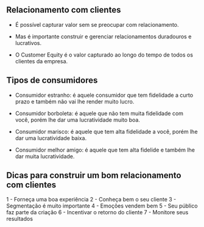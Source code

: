 ## Relacionamento com clientes

* É possível capturar valor sem se preocupar com relacionamento.

* Mas é importante construir e gerenciar relacionamentos duradouros e lucrativos.

* O Customer Equity é o valor capturado ao longo do tempo de todos os clientes da empresa.

## Tipos de consumidores

* Consumidor estranho: é aquele consumidor que tem fidelidade a curto prazo e também não vai lhe render muito lucro.

* Consumidor borboleta: é aquele que não tem muita fidelidade com você, porém lhe dar uma lucratividade muito boa.

* Consumidor marisco: é aquele que tem alta fidelidade a você, porém lhe dar uma lucratividade baixa.

* Consumidor melhor amigo: é aquele que tem alta fidelide e também lhe dar muita lucratividade.

## Dicas para construir um bom relacionamento com clientes

1 - Forneça uma boa experiência
2 - Conheça bem o seu cliente
3 - Segmentação é muito importante
4 - Emoções vendem bem
5 - Seu público faz parte da criação
6 - Incentivar o retorno do cliente
7 - Monitore seus resultados
